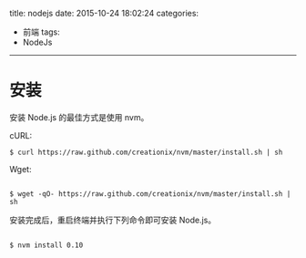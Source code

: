 title: nodejs
date: 2015-10-24 18:02:24
categories:
- 前端
tags:
- NodeJs
---
安装
=============
安装 Node.js 的最佳方式是使用 nvm。

cURL:
```
$ curl https://raw.github.com/creationix/nvm/master/install.sh | sh
```
Wget:
```

$ wget -qO- https://raw.github.com/creationix/nvm/master/install.sh | sh
```
安装完成后，重启终端并执行下列命令即可安装 Node.js。
```

$ nvm install 0.10
```

